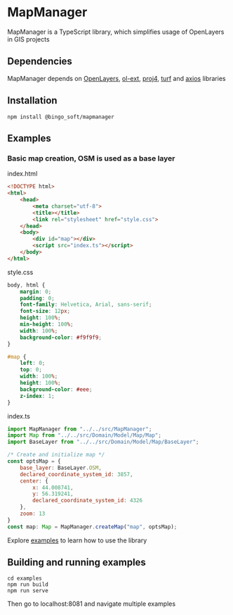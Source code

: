 # MapManager

MapManager is a TypeScript library, which simplifies usage of OpenLayers in GIS projects

## Dependencies

MapManager depends on [OpenLayers](https://github.com/openlayers/openlayers), [ol-ext](https://viglino.github.io/ol-ext), [proj4](https://github.com/proj4js/proj4js), [turf](https://github.com/Turfjs/turf) and [axios](https://github.com/axios/axios) libraries

## Installation

```
npm install @bingo_soft/mapmanager
```

## Examples

### Basic map creation, OSM is used as a base layer

index.html

```html
<!DOCTYPE html>
<html>
    <head>
        <meta charset="utf-8">
        <title></title>
        <link rel="stylesheet" href="style.css">
    </head>
    <body>
        <div id="map"></div>
        <script src="index.ts"></script>
    </body>
</html>
```

style.css

```css
body, html {
    margin: 0;
    padding: 0;
    font-family: Helvetica, Arial, sans-serif;
    font-size: 12px;
    height: 100%;
    min-height: 100%;
    width: 100%;
    background-color: #f9f9f9;
}

#map {
    left: 0;
    top: 0;
    width: 100%;
    height: 100%;
    background-color: #eee;
    z-index: 1;
}
```

index.ts

```js
import MapManager from "../../src/MapManager";
import Map from "../../src/Domain/Model/Map/Map";
import BaseLayer from "../../src/Domain/Model/Map/BaseLayer";

/* Create and initialize map */
const optsMap = { 
    base_layer: BaseLayer.OSM,
    declared_coordinate_system_id: 3857,
    center: {
        x: 44.008741,
        y: 56.319241,
        declared_coordinate_system_id: 4326
    }, 
    zoom: 13
}
const map: Map = MapManager.createMap("map", optsMap);
```

Explore [examples](examples/) to learn how to use the library

## Building and running examples

```
cd examples
npm run build
npm run serve
```

Then go to localhost:8081 and navigate multiple examples
